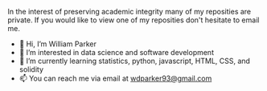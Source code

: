 In the interest of preserving academic integrity many of my reposities are private. If you would like to view one of my reposities don't hesitate to email me.
- 👋 Hi, I’m William Parker
- 👀 I’m interested in data science and software development
- 🌱 I’m currently learning statistics, python, javascript, HTML, CSS, and solidity
- 📫 You can reach me via email at wdparker93@gmail.com
